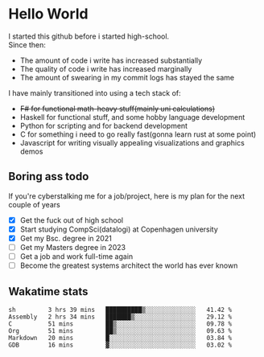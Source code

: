 # Hello World

I started this github before i started high-school.  
Since then:
- The amount of code i write has increased substantially
- The quality of code i write has increased marginally
- The amount of swearing in my commit logs has stayed the same

I have mainly transitioned into using a tech stack of:
- ~~F# for functional math-heavy stuff(mainly uni calculations)~~
- Haskell for functional stuff, and some hobby language development
- Python for scripting and for backend development
- C for something i need to go really fast(gonna learn rust at some point)
- Javascript for writing visually appealing visualizations and graphics demos

## Boring ass todo
If you're cyberstalking me for a job/project, here is my plan for the next couple of years
- [x] Get the fuck out of high school
- [x] Start studying CompSci(datalogi) at Copenhagen university
- [x] Get my Bsc. degree in 2021
- [ ] Get my Masters degree in 2023
- [ ] Get a job and work full-time again
- [ ] Become the greatest systems architect the world has ever known

## Wakatime stats
<!--START_SECTION:waka-->

```text
sh         3 hrs 39 mins   ██████████▒░░░░░░░░░░░░░░   41.42 %
Assembly   2 hrs 34 mins   ███████▒░░░░░░░░░░░░░░░░░   29.12 %
C          51 mins         ██▒░░░░░░░░░░░░░░░░░░░░░░   09.78 %
Org        51 mins         ██▒░░░░░░░░░░░░░░░░░░░░░░   09.63 %
Markdown   20 mins         █░░░░░░░░░░░░░░░░░░░░░░░░   03.84 %
GDB        16 mins         ▓░░░░░░░░░░░░░░░░░░░░░░░░   03.02 %
```

<!--END_SECTION:waka-->

